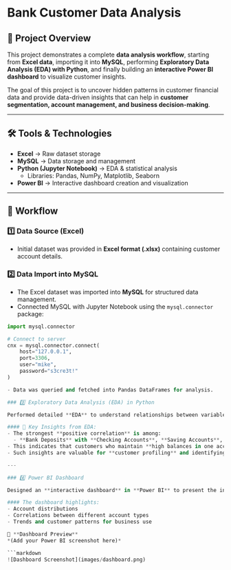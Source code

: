# Bank Customer Data Analysis  

## 📌 Project Overview  
This project demonstrates a complete **data analysis workflow**, starting from **Excel data**, importing it into **MySQL**, performing **Exploratory Data Analysis (EDA) with Python**, and finally building an **interactive Power BI dashboard** to visualize customer insights.  

The goal of this project is to uncover hidden patterns in customer financial data and provide data-driven insights that can help in **customer segmentation, account management, and business decision-making**.  

---

## 🛠️ Tools & Technologies  
- **Excel** → Raw dataset storage  
- **MySQL** → Data storage and management  
- **Python (Jupyter Notebook)** → EDA & statistical analysis  
  - Libraries: Pandas, NumPy, Matplotlib, Seaborn  
- **Power BI** → Interactive dashboard creation and visualization  

---

## 📂 Workflow  

### 1️⃣ Data Source (Excel)  
- Initial dataset was provided in **Excel format (.xlsx)** containing customer account details.  

### 2️⃣ Data Import into MySQL  
- The Excel dataset was imported into **MySQL** for structured data management.  
- Connected MySQL with Jupyter Notebook using the `mysql.connector` package:  

```python
import mysql.connector

# Connect to server
cnx = mysql.connector.connect(
    host="127.0.0.1",
    port=3306,
    user="mike",
    password="s3cre3t!"
)

- Data was queried and fetched into Pandas DataFrames for analysis.

### 3️⃣ Exploratory Data Analysis (EDA) in Python  

Performed detailed **EDA** to understand relationships between variables, identify patterns, and detect correlations.  

#### 🔎 Key Insights from EDA:  
- The strongest **positive correlation** is among:  
  - **Bank Deposits** with **Checking Accounts**, **Saving Accounts**, and **Foreign Currency Accounts**.  
- This indicates that customers who maintain **high balances in one account type** often hold **substantial funds across other accounts as well**.  
- Such insights are valuable for **customer profiling** and identifying **high-value customers**.  

---

### 4️⃣ Power BI Dashboard  

Designed an **interactive dashboard** in **Power BI** to present the insights visually.  

#### The dashboard highlights:  
- Account distributions  
- Correlations between different account types  
- Trends and customer patterns for business use  

📸 **Dashboard Preview**  
*(Add your Power BI screenshot here)*  

```markdown
![Dashboard Screenshot](images/dashboard.png)
